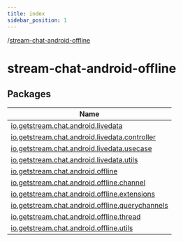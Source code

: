 ```yaml
---
title: index
sidebar_position: 1
---
```

/[stream-chat-android-offline](index.md)  
  
  
  
# stream-chat-android-offline  
  
  
## Packages  
  
|  Name | 
|---|
| <a name="io.getstream.chat.android.livedata////PointingToDeclaration/"></a>[io.getstream.chat.android.livedata](io.getstream.chat.android.livedata/index.md)|
| <a name="io.getstream.chat.android.livedata.controller////PointingToDeclaration/"></a>[io.getstream.chat.android.livedata.controller](io.getstream.chat.android.livedata.controller/index.md)|
| <a name="io.getstream.chat.android.livedata.usecase////PointingToDeclaration/"></a>[io.getstream.chat.android.livedata.usecase](io.getstream.chat.android.livedata.usecase/index.md)|
| <a name="io.getstream.chat.android.livedata.utils////PointingToDeclaration/"></a>[io.getstream.chat.android.livedata.utils](io.getstream.chat.android.livedata.utils/index.md)|
| <a name="io.getstream.chat.android.offline////PointingToDeclaration/"></a>[io.getstream.chat.android.offline](io.getstream.chat.android.offline/index.md)|
| <a name="io.getstream.chat.android.offline.channel////PointingToDeclaration/"></a>[io.getstream.chat.android.offline.channel](io.getstream.chat.android.offline.channel/index.md)|
| <a name="io.getstream.chat.android.offline.extensions////PointingToDeclaration/"></a>[io.getstream.chat.android.offline.extensions](io.getstream.chat.android.offline.extensions/index.md)|
| <a name="io.getstream.chat.android.offline.querychannels////PointingToDeclaration/"></a>[io.getstream.chat.android.offline.querychannels](io.getstream.chat.android.offline.querychannels/index.md)|
| <a name="io.getstream.chat.android.offline.thread////PointingToDeclaration/"></a>[io.getstream.chat.android.offline.thread](io.getstream.chat.android.offline.thread/index.md)|
| <a name="io.getstream.chat.android.offline.utils////PointingToDeclaration/"></a>[io.getstream.chat.android.offline.utils](io.getstream.chat.android.offline.utils/index.md)|

